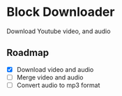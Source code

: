 # Block Downloader

Download Youtube video, and audio

## Roadmap
- [x] Download video and audio
- [ ] Merge video and audio
- [ ] Convert audio to mp3 format
